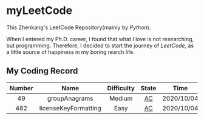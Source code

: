 # myLeetCode

This Zhenkang's LeetCode Repository(mainly by _Python_).

When I entered my Ph.D. career, I found that what I love is not researching, but programming.
Therefore, I decided to start the journey of _LeetCode_, as a little source of happiness in my boring rearch life.

## My Coding Record

| Number |         Name         | Difficulty |                     State                     |    Time    | Classification | Mastery |
| :----: | :------------------: | :--------: | :-------------------------------------------: | :--------: | :------------: | :-----: |
|   49   |    groupAnagrams     |   Medium   |    [AC](./Solution_0049_groupAnagrams.py)     | 2020/10/04 |      Hash      |  ★★★★☆  |
|  482   | licenseKeyFormatting |    Easy    | [AC](./Solution_0482_licenseKeyFormatting.py) | 2020/10/04 |     String     |  ★★☆☆☆  |
